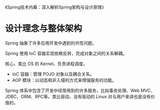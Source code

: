 《Spring技术内幕：深入解析Spring架构与设计原理》

# 设计理念与整体架构

Spring 抽象了许多应用开发中遇到的共性问题。

Spring 使用 IoC 容器实现依赖反转，完成对象之间的关系解耦。

核心，类比 OS 的 Kernel，负责进程调度。
- IoC 容器：管理 POJO 对象以及耦合关系。
- AOP 模块：以动态和非入侵的方式来增强服务的功能。

Spring 体系中包含了开发中经常用到的许多服务，比如事务处理、Web MVC、JDBC、ORM、RPC等。类比驱动，没有驱动的 Linux 对与用户来讲也是没有价值的。

